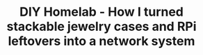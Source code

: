 ---
title: "DIY Homelab - How I turned stackable jewelry cases and RPi leftovers into a network system"
layout: post
published: false
---